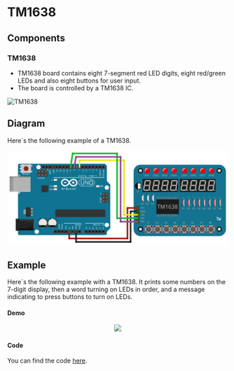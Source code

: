 # TM1638

## Components 
### TM1638

* TM1638 board contains eight 7-segment red LED digits, eight red/green LEDs and also eight buttons for user input.
* The board is controlled by a TM1638 IC.

<img title="TM1638" src="https://moozzyk.files.wordpress.com/2015/01/tm1638board_.png?w=580&h=306" width=200/>

## Diagram

Here´s the following example of a TM1638.

![TM1638 diagram](./img/TM1638_diagram.png)

## Example

Here´s the following example with a TM1638. It prints some numbers on the 7-digit display, then a word turning on LEDs in order, and a message indicating to press
  buttons to turn on LEDs.

#### Demo
<p align="center"><img src="./img/TM1638_demo.gif"/></p>

#### Code

You can find the code [here](./TM1638.ino).
